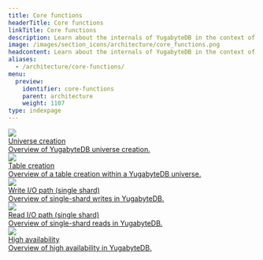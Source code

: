 ```yaml
---
title: Core functions
headerTitle: Core functions
linkTitle: Core functions
description: Learn about the internals of YugabyteDB in the context of the core database functions.
image: /images/section_icons/architecture/core_functions.png
headcontent: Learn about the internals of YugabyteDB in the context of the core database functions.
aliases:
  - /architecture/core-functions/
menu:
  preview:
    identifier: core-functions
    parent: architecture
    weight: 1107
type: indexpage
---
```

<div class="row">
  <div class="col-12 col-md-6 col-lg-12 col-xl-6">
    <a class="section-link icon-offset" href="universe-creation/">
      <div class="head">
        <img class="icon" src="/images/section_icons/architecture/core_functions/universe.png" aria-hidden="true" />
        <div class="title">Universe creation</div>
      </div>
      <div class="body">
        Overview of YugabyteDB universe creation.
      </div>
    </a>
  </div>

  <div class="col-12 col-md-6 col-lg-12 col-xl-6">
    <a class="section-link icon-offset" href="table-creation/">
      <div class="head">
        <img class="icon" src="/images/section_icons/architecture/core_functions/table.png" aria-hidden="true" />
        <div class="title">Table creation</div>
      </div>
      <div class="body">
        Overview of a table creation within a YugabyteDB universe.
      </div>
    </a>
  </div>

  <div class="col-12 col-md-6 col-lg-12 col-xl-6">
    <a class="section-link icon-offset" href="write-path/">
      <div class="head">
        <img class="icon" src="/images/section_icons/architecture/core_functions/write.png" aria-hidden="true" />
        <div class="title">Write I/O path (single shard)</div>
      </div>
      <div class="body">
        Overview of single-shard writes in YugabyteDB.
      </div>
    </a>
  </div>

  <div class="col-12 col-md-6 col-lg-12 col-xl-6">
    <a class="section-link icon-offset" href="read-path/">
      <div class="head">
        <img class="icon" src="/images/section_icons/architecture/core_functions/read.png" aria-hidden="true" />
        <div class="title">Read I/O path (single shard)</div>
      </div>
      <div class="body">
        Overview of single-shard reads in YugabyteDB.
      </div>
    </a>
  </div>

  <div class="col-12 col-md-6 col-lg-12 col-xl-6">
    <a class="section-link icon-offset" href="high-availability/">
      <div class="head">
        <img class="icon" src="/images/section_icons/architecture/core_functions/ha.png" aria-hidden="true" />
        <div class="title">High availability</div>
      </div>
      <div class="body">
        Overview of  high availability in YugabyteDB.
      </div>
    </a>
  </div>
</div>
